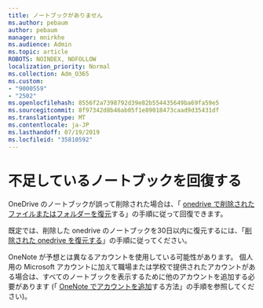 ```yaml
---
title: ノートブックがありません
ms.author: pebaum
author: pebaum
manager: mnirkhe
ms.audience: Admin
ms.topic: article
ROBOTS: NOINDEX, NOFOLLOW
localization_priority: Normal
ms.collection: Adm_O365
ms.custom:
- "9000559"
- "2502"
ms.openlocfilehash: 8556f2a7398792d39e82b554435649ba69fa59e5
ms.sourcegitcommit: 8f97342d8b46ab05f1e89018473caad9d35431df
ms.translationtype: MT
ms.contentlocale: ja-JP
ms.lasthandoff: 07/19/2019
ms.locfileid: "35810592"
---
```

# <a name="recover-missing-notebook"></a>不足しているノートブックを回復する

OneDrive のノートブックが誤って削除された場合は、「 [onedrive で削除されたファイルまたはフォルダーを復元](https://support.office.com/article/949ada80-0026-4db3-a953-c99083e6a84f)する」の手順に従って回復できます。

既定では、削除した onedrive のノートブックを30日以内に復元するには、「[削除された onedrive を復元する](https://docs.microsoft.com/onedrive/restore-deleted-onedrive)」の手順に従ってください。

OneNote が予想とは異なるアカウントを使用している可能性があります。 個人用の Microsoft アカウントに加えて職場または学校で提供されたアカウントがある場合は、すべてのノートブックを表示するために他のアカウントを追加する必要があります (「 [OneNote でアカウントを追加](https://support.office.com/article/5afff855-54ee-47e4-a773-db048d4ac299)する方法」の手順を参照してください)。